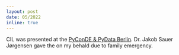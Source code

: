 ```yaml
---
layout: post
date: 05/2022
inline: true
---
```


CIL was presented at the [PyConDE & PyData Berlin](https://2022.pycon.de/). Dr. Jakob Sauer Jørgensen gave the <a href="https://www.youtube.com/watch?v=Xd4erPj0uEs" title="Talk"><i class="fab fa-youtube"></i></a> on my behald due to family emergency.